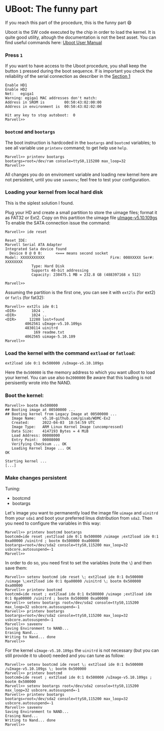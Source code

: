 # UBoot: The funny part

If you reach this part of the procedure, this is the funny part :smile:

Uboot is the SW code executed by the chip in order to load the kernel.
It is quite good utility, altough the documentation is not the best asset.
You can find useful commands here: [Uboot User Manual](https://hub.digi.com/dp/path=/support/asset/u-boot-reference-manual/)

### Press `1`

If you want to have access to the Uboot procedure, you shall keep the button `1` pressed during the boot sequence.
If is important you check the reliability of the serial connection as describer in the [Section 1](../1.SerialCable/README.md)
```
Enable HD1
Enable HD2
Net:   egiga1
Warning: egiga1 MAC addresses don't match:
Address in SROM is         00:50:43:02:00:00
Address in environment is  00:50:43:02:02:00

Hit any key to stop autoboot:  0
Marvell>> 
```

### `bootcmd` and `bootargs`

The boot instruction is hardcoded in the `bootargs` and `bootcmd` variables; to see all variable use `printenv` command; to get help use `help`.
```
Marvell>> printenv bootargs
bootargs=root=/dev/ram console=ttyS0,115200 max_loop=32
Marvell>>
```
All changes you do on enviroment variable and loading new kernel here are not persistent, until you use `saveenv`; feel free to test your configuration.

### Loading your kernel from local hard disk

This is the siplest solution I found.

Plug your HD and create a small partition to store the uimage files; format it as FAT32 or Ext2.
Copy on this partition the uimage file [uImage-v5.10.109gs](uImage-v5.10.109gs) 
To enable the SATA connection issue the command:
```
Marvell>> ide reset

Reset IDE:
Marvell Serial ATA Adapter
Integrated Sata device found
  Device 0 @ 0 0:      <=== means second socket
Model: XXXXXXXXXXX                              Firm: 000XXXXX Ser#:             XXXXXXXX
            Type: Hard Disk
            Supports 48-bit addressing
            Capacity: 238475.1 MB = 232.8 GB (488397168 x 512)

Marvell>>
```
Assuming the partition is the first one, you can see it with `ext2ls` (for ext2) or `fatls` (for fat32):
```
Marvell>> ext2ls ide 0:1
<DIR>       1024 .
<DIR>       1024 ..
<DIR>      12288 lost+found
         4062561 uImage-v5.10.109gs
         4830114 uinitrd
             169 readme.txt
         4062565 uimage-5.10.109
Marvell>>

```

### Load the kernel with the command `extload` or `fatload`:
```
ext2load ide 0:1 0x500000 /uImage-v5.10.109gs 
```
Here the `0x500000` is the memory address to which you want uBoot to load your kernel. You can use also `0x2000000`
Be aware that this loading is not persisently wrote into the NAND.

### Boot the kernel:
```
Marvell>> bootm 0x500000
## Booting image at 00500000 ...
## Booting kernel from Legacy Image at 00500000 ...
   Image Name:   v5.10-github.com/gisab/WDMC-Ex2
   Created:      2022-04-03  10:54:59 UTC
   Image Type:   ARM Linux Kernel Image (uncompressed)
   Data Size:    4147193 Bytes = 4 MiB
   Load Address: 00008000
   Entry Point:  00008000
   Verifying Checksum ... OK
   Loading Kernel Image ... OK
OK

Starting kernel ...
[...]
```

### Make changes persistent

Tuning:
+ bootcmd
+ bootargs

Let's image you want to permanently load the image file `uimage` and `uinitrd` from your `sda1` and boot your preferred linus distribution from `sda2`.
Then you need to configure the variables in this way:
```
Marvell>> printenv bootcmd bootargs
bootcmd=ide reset ;ext2load ide 0:1 0x500000 /uimage ;ext2load ide 0:1 0xa00000 /uinitrd ; bootm 0x500000 0xa00000
bootargs=root=/dev/sda2 console=ttyS0,115200 max_loop=32 usbcore.autosuspend=-1
Marvell>>
```
In order to do so, you need first to set the variables (note the `\`) and then save them:
```
Marvell>> setenv bootcmd ide reset \; ext2load ide 0:1 0x500000 /uimage \;ext2load ide 0:1 0pa00000 /uinitrd \; bootm 0x500000 0xa00000
Marvell>> printenv bootcmd
bootcmd=ide reset ; ext2load ide 0:1 0x500000 /uimage ;ext2load ide 0:1 0pa00000 /uinitrd ; bootm 0x500000 0xa00000
Marvell>> setenv bootargs root=/dev/sda2 console=ttyS0,115200 max_loop=32 usbcore.autosuspend=-1
Marvell>> printenv bootargs
bootargs=root=/dev/sda2 console=ttyS0,115200 max_loop=32 usbcore.autosuspend=-1
Marvell>> saveenv
Saving Environment to NAND...
Erasing Nand...
Writing to Nand... done
Marvell>>
```
For the kernel `uImage-v5.10.109gs` the `uinitrd` is not necessary (but you can still provide it to uboot) needed and you can tune as follow:
```
Marvell>> setenv bootcmd ide reset \; ext2load ide 0:1 0x500000 /uImage-v5.10.109gs \; bootm 0x500000
Marvell>> printenv bootcmd
bootcmd=ide reset ; ext2load ide 0:1 0x500000 /uImage-v5.10.109gs ; bootm 0x500000
Marvell>> setenv bootargs root=/dev/sda2 console=ttyS0,115200 max_loop=32 usbcore.autosuspend=-1
Marvell>> printenv bootargs
bootargs=root=/dev/sda2 console=ttyS0,115200 max_loop=32 usbcore.autosuspend=-1
Marvell>> saveenv
Saving Environment to NAND...
Erasing Nand...
Writing to Nand... done
Marvell>>
```
